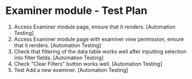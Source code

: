 # Examiner module - Test Plan 
1. Access Examiner module page, ensure that it renders.
   [Automation Testing]
2. Access Examiner module page with examiner view permission, ensure that it renders.
   [Automation Testing]
3. Check that filtering of the data table works well after inputting selection into filter fields.
   [Automation Testing]
4. Check "Clear Filters" button works well.
   [Automation Testing]
5. Test Add a new examiner.
   [Automation Testing]
